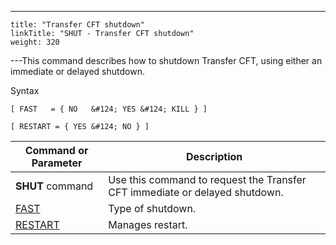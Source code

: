 ---
    title: "Transfer CFT shutdown"
    linkTitle: "SHUT - Transfer CFT shutdown"
    weight: 320
---<span id="About_the_SHUT_Command"></span>This command describes how to shutdown
Transfer CFT, using either an immediate or delayed shutdown.

Syntax

`[ FAST   = { NO   &#124; YES &#124; KILL } ]`

`[ RESTART = { YES &#124; NO } ]`


| Command or Parameter  | Description  |
| --- | --- |
| **SHUT** command | Use this command to request the Transfer CFT immediate or delayed shutdown. |
|  [FAST](../../../c_intro_userinterfaces/command_summary/parameter_intro/fast)  | Type of shutdown. |
|  [RESTART](../../../c_intro_userinterfaces/command_summary/parameter_intro/restart)  | Manages restart.  |

